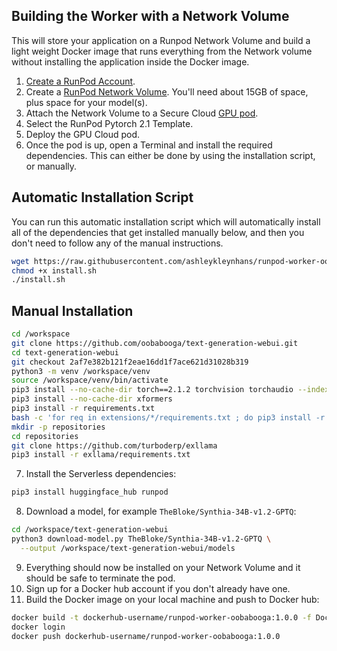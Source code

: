 ## Building the Worker with a Network Volume

This will store your application on a Runpod Network Volume and
build a light weight Docker image that runs everything
from the Network volume without installing the application
inside the Docker image.

1. [Create a RunPod Account](https://runpod.io?ref=2xxro4sy).
2. Create a [RunPod Network Volume](https://www.runpod.io/console/user/storage). You'll need about 15GB of space, plus space for your model(s).
3. Attach the Network Volume to a Secure Cloud [GPU pod](https://www.runpod.io/console/gpu-secure-cloud).
4. Select the RunPod Pytorch 2.1 Template.
5. Deploy the GPU Cloud pod.
6. Once the pod is up, open a Terminal and install the required
   dependencies. This can either be done by using the installation
   script, or manually.

## Automatic Installation Script

You can run this automatic installation script which will
automatically install all of the dependencies that get installed
manually below, and then you don't need to follow any of the
manual instructions.

```bash
wget https://raw.githubusercontent.com/ashleykleynhans/runpod-worker-oobabooga/main/scripts/install.sh
chmod +x install.sh
./install.sh
```

## Manual Installation

```bash
cd /workspace
git clone https://github.com/oobabooga/text-generation-webui.git
cd text-generation-webui
git checkout 2af7e382b121f2eae16dd1f7ace621d31028b319
python3 -m venv /workspace/venv
source /workspace/venv/bin/activate
pip3 install --no-cache-dir torch==2.1.2 torchvision torchaudio --index-url https://download.pytorch.org/whl/cu121
pip3 install --no-cache-dir xformers
pip3 install -r requirements.txt
bash -c 'for req in extensions/*/requirements.txt ; do pip3 install -r "$req" ; done'
mkdir -p repositories
cd repositories
git clone https://github.com/turboderp/exllama
pip3 install -r exllama/requirements.txt
```
7. Install the Serverless dependencies:
```bash
pip3 install huggingface_hub runpod
```
8. Download a model, for example `TheBloke/Synthia-34B-v1.2-GPTQ`:
```bash
cd /workspace/text-generation-webui
python3 download-model.py TheBloke/Synthia-34B-v1.2-GPTQ \
  --output /workspace/text-generation-webui/models
```
9. Everything should now be installed on your Network Volume and it
   should be safe to terminate the pod.
10. Sign up for a Docker hub account if you don't already have one.
11. Build the Docker image on your local machine and push to Docker hub:
```bash
docker build -t dockerhub-username/runpod-worker-oobabooga:1.0.0 -f Dockerfile.Network_Volume .
docker login
docker push dockerhub-username/runpod-worker-oobabooga:1.0.0
```
